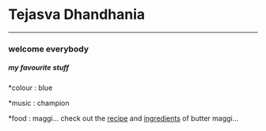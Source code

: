 # Tejasva Dhandhania
  ***
 ### welcome everybody
 
 ##### my favourite stuff
 *colour : blue
 
 *music : champion
 
 *food : maggi...  check out the [recipe]() and [ingredients]() of butter maggi...
